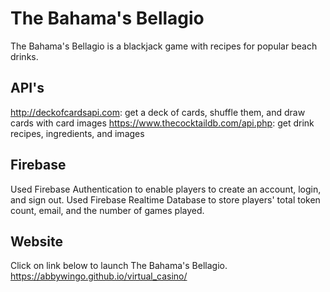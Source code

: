 # The Bahama's Bellagio

The Bahama's Bellagio is a blackjack game with recipes for popular beach drinks.

## API's

http://deckofcardsapi.com: get a deck of cards, shuffle them, and draw cards with card images
https://www.thecocktaildb.com/api.php: get drink recipes, ingredients, and images

## Firebase

Used Firebase Authentication to enable players to create an account, login, and sign out.
Used Firebase Realtime Database to store players' total token count, email, and the number of games played.

## Website

Click on link below to launch The Bahama's Bellagio.
https://abbywingo.github.io/virtual_casino/

